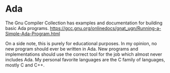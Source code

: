 # Ada
The Gnu Compiler Collection has examples and documentation for building basic Ada programs.
https://gcc.gnu.org/onlinedocs/gnat_ugn/Running-a-Simple-Ada-Program.html

On a side note, this is purely for educational purposes. In my opinion, no new program should ever be written in Ada. New programs and implementations should use the correct tool for the job which almost never includes Ada. My personal favorite languages are the C family of languages, mostly C and C++.
